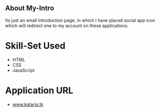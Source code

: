 ## About My-Intro
Its just an small Introduction page, in which I have placed social app icon which will redirect one to my account on these applications.

# Skill-Set Used
* HTML
* CSS
* JavaScript

# Application URL
* www.kataria.tk


